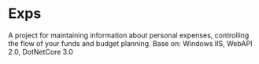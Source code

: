 # Exps
A project for maintaining information about personal expenses, controlling the flow of your funds and budget planning.
Base on: Windows IIS, WebAPI 2.0, DotNetCore 3.0 

